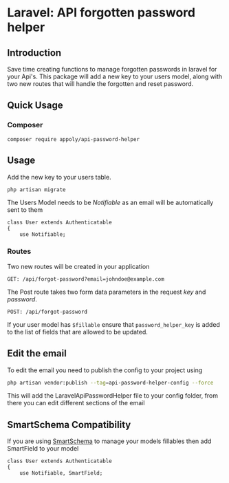 # Laravel: API forgotten password helper

## Introduction

Save time creating functions to manage forgotten passwords in laravel for your Api's. This package will add a new key to your users model, along with two new routes that will handle the forgotten and reset password.

## Quick Usage

### Composer

```
composer require appoly/api-password-helper
```

## Usage

Add the new key to your users table.

```
php artisan migrate
```

The Users Model needs to be _Notifiable_ as an email will be automatically sent to them

```
class User extends Authenticatable
{
    use Notifiable;
```

### Routes

Two new routes will be created in your application

```
GET: /api/forgot-password?email=johndoe@example.com
```
The Post route takes two form data parameters in the request _key_ and _password_. 

```
POST: /api/forgot-password
```

If your user model has `$fillable` ensure that `password_helper_key` is added to the list of fields that are allowed to be updated.

## Edit the email

To edit the email you need to publish the config to your project using

```bash
php artisan vendor:publish --tag=api-password-helper-config --force
```

This will add the LaravelApiPasswordHelper file to your config folder, from there you can edit different sections of the email

## SmartSchema Compatibility

If you are using [SmartSchema](https://github.com/appoly/smart-schema/) to manage your models fillables then add SmartField to your model

```
class User extends Authenticatable
{
    use Notifiable, SmartField;
```
